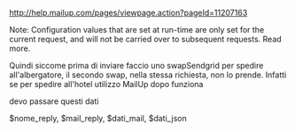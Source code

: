 http://help.mailup.com/pages/viewpage.action?pageId=11207163

Note: Configuration values that are set at run-time are only set for the current request, and will not be carried over to subsequent requests. Read more.

Quindi siccome prima di inviare faccio uno swapSendgrid per spedire all'albergatore, il secondo swap, nella stessa richiesta, non lo prende. Infatti se per spedire all'hotel utilizzo MailUp dopo funziona




devo passare questi dati

$nome_reply, $mail_reply, $dati_mail, $dati_json